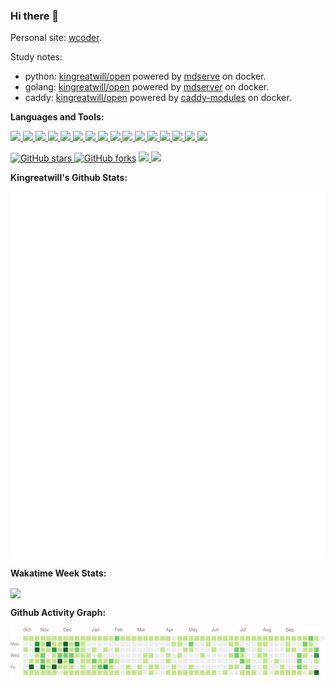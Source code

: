 ### Hi there 👋
Personal site: [wcoder](http://wcoder.com).

Study notes: 
- python: [kingreatwill/open](http://note.wcoder.com) powered by [mdserve](https://github.com/kingreatwill/mdserve) on docker.
- golang: [kingreatwill/open](http://note.wcoder.com) powered by [mdserver](https://github.com/kingreatwill/mdserver) on docker.
- caddy: [kingreatwill/open](http://note.wcoder.com) powered by [caddy-modules](https://github.com/kingreatwill/caddy-modules) on docker.

**Languages and Tools:**  
<!--
<code><img height="20" src="https://raw.githubusercontent.com/github/explore/80688e429a7d4ef2fca1e82350fe8e3517d3494d/topics/javascript/javascript.png"></code>
<code><img height="20" src="https://raw.githubusercontent.com/github/explore/80688e429a7d4ef2fca1e82350fe8e3517d3494d/topics/java/java.png"></code>
<code><img height="20" src="https://raw.githubusercontent.com/github/explore/80688e429a7d4ef2fca1e82350fe8e3517d3494d/topics/python/python.png"></code>
<code><img height="20" src="https://raw.githubusercontent.com/github/explore/80688e429a7d4ef2fca1e82350fe8e3517d3494d/topics/go/go.png"></code>
<code><img height="20" src="https://raw.githubusercontent.com/github/explore/80688e429a7d4ef2fca1e82350fe8e3517d3494d/topics/csharp/csharp.png"></code>  
<code><img height="20" src="https://raw.githubusercontent.com/github/explore/80688e429a7d4ef2fca1e82350fe8e3517d3494d/topics/tensorflow/tensorflow.png"></code> 
https://img.shields.io/badge/license-Apache2.0-blue.svg 规律:文字-文字-颜色
https://img.shields.io/static/v1?label=used&message=java&color=40ba12&logo=java

仓库大小
https://img.shields.io/github/repo-size/openjw/open?style=flat-square

每个国家计数器
http://s05.flagcounter.com/index.html
-->
<span style="white-space:normal">
  <a href="https://github.com/openjw/open/tree/master/java">
    <img height="20" src="https://img.shields.io/static/v1?label=used&message=java&color=40ba12&logo=java"/>
  </a>
</span> 
<span style="white-space:normal">
  <a href="https://github.com/openjw/penter">
    <img height="20" src="https://img.shields.io/static/v1?label=used&message=python&color=40ba12&logo=python"/>
  </a>
</span> 
<span style="white-space:normal">
  <a href="https://github.com/openjw/open/tree/master/golang">
    <img height="20" src="https://img.shields.io/static/v1?label=used&message=go&color=40ba12&logo=go"/>
  </a>
</span> 
<span style="white-space:normal">
  <a href="https://github.com/openjw/open/tree/master/language">
    <img height="20" src="https://img.shields.io/static/v1?label=used&message=csharp&color=40ba12&logo=c#"/>
  </a>
</span> 
<span style="white-space:normal">
  <a href="https://github.com/openjw/open/tree/master/js">
    <img height="20" src="https://img.shields.io/static/v1?label=used&message=vue&color=40ba12&logo=vue.js"/>
  </a>
</span> 
<span style="white-space:normal">
  <a href="https://github.com/openjw/open/tree/master/flutter">
    <img height="20" src="https://img.shields.io/static/v1?label=used&message=flutter&color=40ba12&logo=flutter"/>
  </a>
</span>

<span style="white-space:normal">
  <a href="https://github.com/openjw/open/tree/master/DB">
    <img height="20" src="https://img.shields.io/static/v1?label=used&message=mysql&color=40ba12&logo=mysql"/>
  </a>
</span>
<span style="white-space:normal">
  <a href="https://github.com/openjw/open/tree/master/DB">
    <img height="20" src="https://img.shields.io/static/v1?label=used&message=mssql&color=40ba12&logo=microsoft-sql-server"/>
  </a>
</span>
<span style="white-space:normal">
  <a href="https://github.com/openjw/open/tree/master/DB">
    <img height="20" src="https://img.shields.io/static/v1?label=used&message=elastic&color=40ba12&logo=elasticsearch"/>
  </a>
</span>
<span style="white-space:normal">
  <a href="https://github.com/openjw/open/tree/master/DB">
      <img height="20" src="https://img.shields.io/static/v1?label=used&message=mongo&color=40ba12&logo=mongodb"/>
  </a>
</span>
<span style="white-space:normal">
  <a href="https://github.com/openjw/open/tree/master/DB">
    <img height="20" src="https://img.shields.io/static/v1?label=used&message=redis&color=40ba12&logo=redis"/>
  </a>
</span>
<span style="white-space:normal">
  <a href="https://github.com/openjw/open/tree/master/DB">
    <img height="20" src="https://img.shields.io/static/v1?label=used&message=cassandra&color=40ba12&logo=apache-cassandra"/>
  </a>
</span>

<span style="white-space:normal">
  <a href="https://github.com/openjw/open/tree/master/BigData">
    <img height="20" src="https://img.shields.io/static/v1?label=used&message=bigdata&color=40ba12&logo=apache"/>
  </a>
</span> 
<span style="white-space:normal">
  <a href="https://github.com/openjw/open/tree/master/kubernetes">
    <img height="20" src="https://img.shields.io/static/v1?label=used&message=microservices&color=40ba12&logo=kubernetes"/>
  </a>
</span> 
<span style="white-space:normal">
  <a href="https://github.com/openjw/open/tree/master/kubernetes">
    <img height="20" src="https://img.shields.io/static/v1?label=used&message=service-mesh&color=ffa500&logo=server-fault"/>
  </a>
</span> 
<span style="white-space:normal">
  <a href="https://github.com/openjw/open/tree/master/MachineLearning">
    <img height="20" src="https://img.shields.io/static/v1?label=research&message=artificial-intelligence&color=ffa500&logo=tensorflow"/>
  </a>
</span> 
<!--
**kingreatwill/kingreatwill** is a ✨ _special_ ✨ repository because its `README.md` (this file) appears on your GitHub profile.

Here are some ideas to get you started:

- 🔭 I’m currently working on ...
- 🌱 I’m currently learning ...
- 👯 I’m looking to collaborate on ...
- 🤔 I’m looking for help with ...
- 💬 Ask me about ...
- 📫 How to reach me: ...
- 😄 Pronouns: ...
- ⚡ Fun fact: ...
-->
<!--https://shields.io/category/social-->
[![GitHub stars](https://img.shields.io/github/stars/BuiltCloud/Ocelot.GrpcHttpGateway?style=social) ![GitHub forks](https://img.shields.io/github/forks/BuiltCloud/Ocelot.GrpcHttpGateway?style=social)](https://github.com/BuiltCloud/Ocelot.GrpcHttpGateway) [![](https://img.shields.io/nuget/v/Built.Mongo.Repository.svg?logo=nuget) ![](https://img.shields.io/nuget/dt/Built.Mongo.Repository.svg?logo=nuget)](https://www.nuget.org/profiles/kingreatwill)

**Kingreatwill's Github Stats:**  

<a href="https://github.com/BuiltCloud/Ocelot.GrpcHttpGateway">
  <img align="center" src="https://github.com/kingreatwill/github-stats/raw/master/generated/overview.svg" />
</a>
<a href="https://github.com/BuiltCloud/Ocelot.GrpcHttpGateway">
  <img align="center" src="https://github.com/kingreatwill/github-stats/raw/master/generated/languages.svg" />
</a>


**Wakatime Week Stats:**

<img align="center" src="https://github-readme-stats.vercel.app/api/wakatime?username=wcoder&layout=compact" />





<!--
<a href="https://github.com/BuiltCloud/Ocelot.GrpcHttpGateway">
  <img align="center" src="https://github-readme-stats.vercel.app/api/top-langs/?username=kingreatwill&theme=radical&hide_langs_below=1" />
</a>
<a href="https://github.com/BuiltCloud/Ocelot.GrpcHttpGateway">
  <img align="center" src="https://github-readme-stats.vercel.app/api?username=kingreatwill&hide=[%22stars%22]&show_icons=true&theme=gruvbox&line_height=27" alt="kingreatwill's github stats" />
</a>

[![kingreatwill's github stats](https://github-readme-stats.vercel.app/api?username=kingreatwill&hide=["stars"]&show_icons=true&theme=gruvbox&repo=BuiltCloud/Ocelot.GrpcHttpGateway)](https://github.com/BuiltCloud/Ocelot.GrpcHttpGateway)
-->

<!--
https://github-readme-stats.vercel.app/api/top-langs/?username=kingreatwill
https://github.com/kingreatwill/github-stats/raw/master/generated/languages.svg
<img align="center" src="https://github-readme-stats.vercel.app/api/top-langs/?username=kingreatwill&theme=radical&hide_langs_below=1" />
<img align="center" src="https://github-readme-stats.vercel.app/api?username=kingreatwill&hide=[%22stars%22]&show_icons=true&theme=gruvbox&line_height=27" alt="kingreatwill's github stats" />
[![Top Langs](https://github-readme-stats.vercel.app/api/top-langs/?username=kingreatwill)](https://github.com/BuiltCloud/Ocelot.GrpcHttpGateway)
-->
<!--https://github.com/umutphp/github-action-dynamic-profile-page-->


<!-- START gadpp 


<table><tbody><tr><td><a href="https://octo-ring.com/"><img src="https://octo-ring.com/static/img/widget/top.png" width="99%" alt="Octo Ring logo" align="top"></a><br><a href="https://octo-ring.com/p/kingreatwill/prev"><img src="https://octo-ring.com/static/img/widget/prev.png" width="33%" alt="previous" align="top" title="previous profile"></a><a href="https://octo-ring.com/p/kingreatwill/random"><img src="https://octo-ring.com/static/img/widget/random.png" width="33%" alt="random" align="top" title="random profile"></a><a href="https://octo-ring.com/p/kingreatwill/next"><img src="https://octo-ring.com/static/img/widget/next.png" width="33%" alt="next" align="top" title="next profile"></a><br><a href="https://octo-ring.com/"><img src="https://octo-ring.com/static/img/widget/bottom.png" width="99%" alt="check out other GitHub profiles in the Octo Ring" align="top"></a></td></tr></tbody></table>
-->

**Github Activity Graph:**

![wcoder's github activity graph](https://github.com/kingreatwill/github-stats/raw/master/generated/contributions.svg)
<!-- 
https://github.com/Ashutosh00710/github-readme-activity-graph 

https://skyline.github.com/
https://github.com/yihong0618/GitHubPoster
-->

